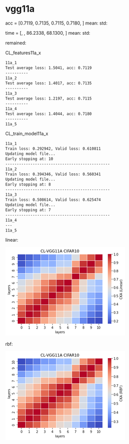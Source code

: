 # vgg11a
acc = [0.7119, 0.7135, 0.7115, 0.7180, ] mean: std:

time = [, , 86.2338, 68.1300, ] mean: std:

remained:

CL_features11a_x
```
11a_1
Test average loss: 1.5041, acc: 0.7119
----------
11a_2
Test average loss: 1.4017, acc: 0.7135
----------
11a_3
Test average loss: 1.2197, acc: 0.7115
----------
11a_4
Test average loss: 1.4044, acc: 0.7180
----------
11a_5

```

CL_train_model11a_x
```
11a_1
Train loss: 0.292942, Valid loss: 0.610811
Updating model file...
Early stopping at: 10
----------------------------------------------
11a_2
Train loss: 0.394346, Valid loss: 0.560341
Updating model file...
Early stopping at: 8
----------------------------------------------
11a_3
Train loss: 0.508614, Valid loss: 0.625474
Updating model file...
Early stopping at: 7
----------------------------------------------
11a_4
---
11a_5

```

linear:

![cl_vgg11a_linear](cl_vgg11a_linear.png)

rbf:

![cl_vgg11a_rbf](cl_vgg11a_rbf.png)
